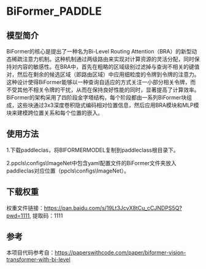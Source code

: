 # BiFormer_PADDLE

## 模型简介
BiFormer的核心是提出了一种名为Bi-Level Routing Attention（BRA）的新型动态稀疏注意力机制。这种机制通过两级路由来实现对计算资源的灵活分配，同时保持对内容的敏感性。在BRA中，首先在粗略的区域级别过滤掉与查询不相关的键值对，然后在剩余的候选区域（即路由区域）中应用细粒度的令牌到令牌的注意力。这种设计使得BiFormer能够以一种查询自适应的方式关注一小部分相关令牌，而不受其他不相关令牌的干扰，从而在保持良好性能的同时，显著提高了计算效率。BiFormer的架构采用了四阶段金字塔结构，每个阶段都由一系列BiFormer块组成，这些块通过3x3深度卷积隐式编码相对位置信息，然后应用BRA模块和MLP模块来建模跨位置关系和每个位置的嵌入。


## 使用方法
1.下载paddleclas，将BIFORMERMODEL复制到paddleclass根目录下。

2.ppcls\configs\ImageNet中包含yaml配置文件的BiFormer文件夹放入paddleclas对应位置（ppcls\configs\ImageNet）。

## 下载权重
权重文件链接：https://pan.baidu.com/s/19Lt3JcvX8tCu_cCJNDPS5Q?pwd=1111, 提取码：1111 


## 参考
本项目代码参考自：https://paperswithcode.com/paper/biformer-vision-transformer-with-bi-level

